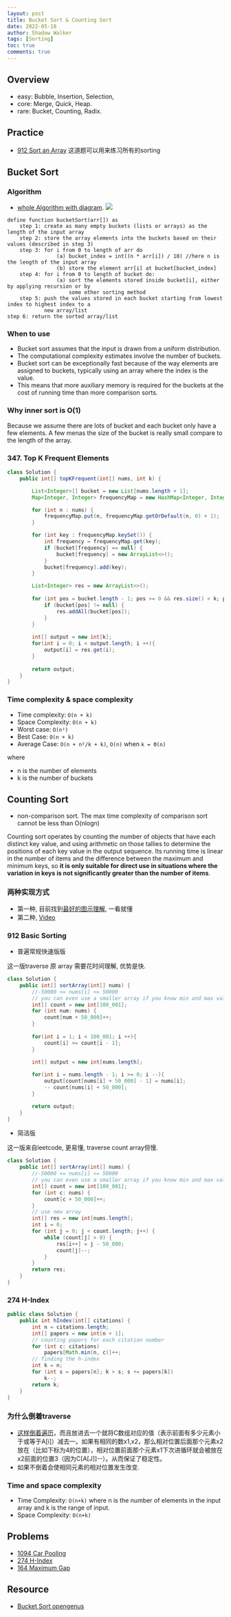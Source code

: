 ```yaml
---
layout: post
title: Bucket Sort & Counting Sort
date: 2022-05-18
author: Shadow Walker
tags: [Sorting]
toc: true
comments: true
---
```



## Overview

- easy: Bubble, Insertion, Selection, 
- core: Merge, Quick, Heap. 
- rare: Bucket, Counting, Radix. 

## Practice

- [912 Sort an Array](https://leetcode.com/problems/sort-an-array/) 这道题可以用来练习所有的sorting

## Bucket Sort

### Algorithm

- [whole Algorithm with diagram](https://iq.opengenus.org/time-and-space-complexity-of-bucket-sort/). 
![](https://media.geeksforgeeks.org/wp-content/cdn-uploads/scene01801.jpg)

```
define function bucketSort(arr[]) as
    step 1: create as many empty buckets (lists or arrays) as the length of the input array
    step 2: store the array elements into the buckets based on their values (described in step 3)
    step 3: for i from 0 to length of arr do
                (a) bucket_index = int((n * arr[i]) / 10) //here n is the length of the input array
                (b) store the element arr[i] at bucket[bucket_index]
    step 4: for i from 0 to length of bucket do:
                (a) sort the elements stored inside bucket[i], either by applying recursion or by 
                    some other sorting method
    step 5: push the values stored in each bucket starting from lowest index to highest index to a 
            new array/list
step 6: return the sorted array/list
```

### When to use

- Bucket sort assumes that the input is drawn from a uniform distribution.
- The computational complexity estimates involve the number of buckets.
- Bucket sort can be exceptionally fast because of the way elements are assigned to buckets, typically using an array where the index is the value.
- This means that more auxiliary memory is required for the buckets at the cost of running time than more comparison sorts.


### Why inner sort is O(1)

Because we assume there are lots of bucket and each bucket only have a few elements. A few menas the size of the bucket is really small compare to the length of the array. 

### 347. Top K Frequent Elements


```java
class Solution {
    public int[] topKFrequent(int[] nums, int k) {

        List<Integer>[] bucket = new List[nums.length + 1];
        Map<Integer, Integer> frequencyMap = new HashMap<Integer, Integer>();

        for (int n : nums) {
            frequencyMap.put(n, frequencyMap.getOrDefault(n, 0) + 1);
        }

        for (int key : frequencyMap.keySet()) {
            int frequency = frequencyMap.get(key);
            if (bucket[frequency] == null) {
                bucket[frequency] = new ArrayList<>();
            }
            bucket[frequency].add(key);
        }

        List<Integer> res = new ArrayList<>();
        
        for (int pos = bucket.length - 1; pos >= 0 && res.size() < k; pos--) {
            if (bucket[pos] != null) {
                res.addAll(bucket[pos]);
            }
        }
        
        int[] output = new int[k];
        for(int i = 0; i < output.length; i ++){
            output[i] = res.get(i);
        }
        
        return output;
    }
}
```

### Time complexity & space complexity

- Time complexity: `O(n + k)`
- Space Complexity: `O(n + k)`
- Worst case: `O(n²)`
- Best Case: `O(n + k)`
- Average Case: `O(n + n²/k + k)`, `O(n)` when `k = Θ(n)`

where

- n is the number of elements
- k is the number of buckets

## Counting Sort

- non-comparison sort. The max time complexity of comparison sort cannot be less than O(nlogn)


Counting sort operates by counting the number of objects that have each distinct key value, and using arithmetic on those tallies to determine the positions of each key value in the output sequence. Its running time is linear in the number of items and the difference between the maximum and minimum keys, so **it is only suitable for direct use in situations where the variation in keys is not significantly greater than the number of items**.

### 两种实现方式

- 第一种, 目前找到[最好的图示理解](https://www.evernote.com/shard/s573/sh/2d2e97f4-cdf3-4e4a-acdf-b1e38d110709/76bef9329ebc7082c1060712a08845b2), 一看就懂
- 第二种, [Video](https://youtu.be/7zuGmKfUt7s)

### 912 Basic Sorting

- 普遍常规快速版版

这一版traverse 原 array 需要花时间理解, 优势是快. 

```java
class Solution {
    public int[] sortArray(int[] nums) {
        //-50000 <= nums[i] <= 50000
        // you can even use a smaller array if you know min and max values
        int[] count = new int[100_001]; 
        for (int num: nums) {
            count[num + 50_000]++;
        }
        
        for(int i = 1; i < 100_001; i ++){
            count[i] += count[i - 1];
        }
        
        int[] output = new int[nums.length];

        for(int i = nums.length - 1; i >= 0; i --){
            output[count[nums[i] + 50_000] - 1] = nums[i];
            -- count[nums[i] + 50_000];
        }

        return output;
    }
}
```

- 简洁版

这一版来自leetcode, 更易懂, traverse count array但慢. 

```java
class Solution {
    public int[] sortArray(int[] nums) {
        //-50000 <= nums[i] <= 50000
        // you can even use a smaller array if you know min and max values
        int[] count = new int[100_001]; 
        for (int c: nums) {
            count[c + 50_000]++;
        }
        // use new array
        int[] res = new int[nums.length];
        int i = 0;
        for (int j = 0; j < count.length; j++) {
            while (count[j] > 0) {
                res[i++] = j - 50_000;
                count[j]--;
            }
        }
        return res;
    }
}
```

### 274 H-Index

```java
public class Solution {
    public int hIndex(int[] citations) {
        int n = citations.length;
        int[] papers = new int[n + 1];
        // counting papers for each citation number
        for (int c: citations)
            papers[Math.min(n, c)]++;
        // finding the h-index
        int k = n;
        for (int s = papers[n]; k > s; s += papers[k])
            k--;
        return k;
    }
}
```

### 为什么倒着traverse

- [这样倒着遍历](https://www.jianshu.com/p/28b4b24fe28b)，而且放进去一个就将C数组对应的值（表示前面有多少元素小于或等于A[i]）减去一。如果有相同的数x1,x2，那么相对位置后面那个元素x2放在（比如下标为4的位置），相对位置前面那个元素x1下次进循环就会被放在x2前面的位置3（因为C[A[J]]--）。从而保证了稳定性。
- 如果不倒着会使相同元素的相对位置发生改变. 

### Time and space complexity

- Time Complexity: `O(n+k)` where n is the number of elements in the input array and k is the range of input. 
- Space Complexity: `O(n+k)`

## Problems

- [1094 Car Pooling](https://leetcode.com/problems/car-pooling/)
- [274 H-Index](https://leetcode.com/problems/h-index/)
- [164 Maximum Gap](https://leetcode.com/problems/maximum-gap/)


## Resource

- [Bucket Sort opengenus](https://iq.opengenus.org/time-and-space-complexity-of-bucket-sort/)